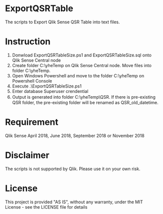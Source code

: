 # ExportQSRTable
The scripts to Export Qlik Sense QSR Table into text files.

# Instruction
1. Donwload ExportQSRTableSize.ps1 and ExportQSRTableSize.sql onto Qlik Sense Central node
2. Create folder C:\yheTemp on Qlik Sense Central node. Move files into folder C:\yheTemp.
3. Open Windows Powershell and move to the folder C:\yheTemp on Powershell Console
4. Execute .\ExportQSRTableSize.ps1
5. Enter database Superuser crendential
6. Output is generated into folder C:\yheTemp\QSR. If there is pre-existing　QSR folder, the pre-existing folder will be renamed as QSR_old_datetime.

# Requirement
Qlik Sense April 2018, June 2018, September 2018 or November 2018


# Disclaimer
The scripts is not supported by Qlik. Please use it on your own risk. 

# License
This project is provided "AS IS", without any warranty, under the MIT License - see the LICENSE file for details
